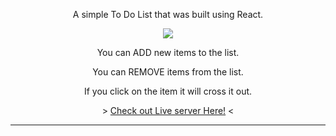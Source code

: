 <p align="center"/>A simple To Do List that was built using React.

<p align="center">
  <img src="https://cdn.discordapp.com/attachments/897994953907666954/933855978674356314/unknown.png"/>
</p>

<p align="center" /> You can ADD new items to the list.
<p align="center" /> You can REMOVE items from the list.
<p align="center" /> If you click on the item it will cross it out.

<p align="center">
  > <a align="center" href="https://todolistreact2022.netlify.app/" title="Issues">Check out Live server Here!</a> <
</p>

------

